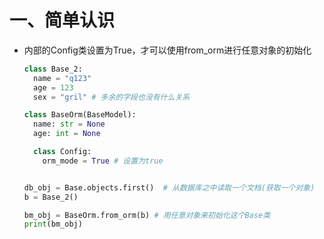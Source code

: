 # 一、简单认识

- 内部的Config类设置为True，才可以使用from_orm进行任意对象的初始化

  ```python
  class Base_2:
    name = "q123"
    age = 123
    sex = "gril" # 多余的字段也没有什么关系
  
  class BaseOrm(BaseModel):
    name: str = None
    age: int = None
  
    class Config:
      orm_mode = True # 设置为true
  
  
  db_obj = Base.objects.first()  # 从数据库之中读取一个文档(获取一个对象)
  b = Base_2()
  
  bm_obj = BaseOrm.from_orm(b) # 用任意对象来初始化这个Base类
  print(bm_obj)
  ```

  